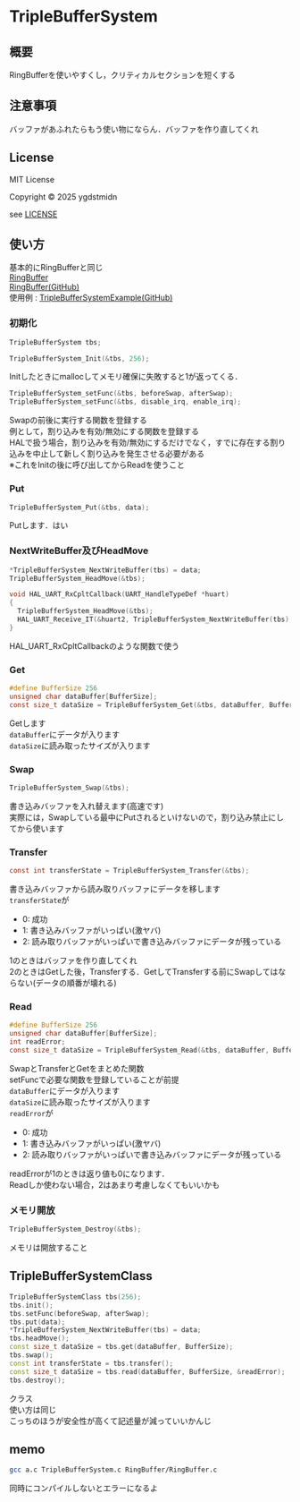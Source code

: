 # TripleBufferSystem
## 概要
RingBufferを使いやすくし，クリティカルセクションを短くする

## 注意事項
バッファがあふれたらもう使い物にならん．バッファを作り直してくれ

## License
MIT License

Copyright © 2025 ygdstmidn

see [LICENSE](./LICENSE)

## 使い方

基本的にRingBufferと同じ\
[RingBuffer](./RingBuffer/README.md)\
[RingBuffer(GitHub)](https://github.com/ygdstmidn/RingBuffer)\
使用例 : [TripleBufferSystemExample(GitHub)](https://github.com/ygdstmidn/TripleBufferSystemExample)

### 初期化
```c
TripleBufferSystem tbs;
```
```c
TripleBufferSystem_Init(&tbs, 256);
```
Initしたときにmallocしてメモリ確保に失敗すると1が返ってくる．
```c
TripleBufferSystem_setFunc(&tbs, beforeSwap, afterSwap);
TripleBufferSystem_setFunc(&tbs, disable_irq, enable_irq);
```
Swapの前後に実行する関数を登録する\
例として，割り込みを有効/無効にする関数を登録する\
HALで扱う場合，割り込みを有効/無効にするだけでなく，すでに存在する割り込みを中止して新しく割り込みを発生させる必要がある\
※これをInitの後に呼び出してからReadを使うこと

### Put
```c
TripleBufferSystem_Put(&tbs, data);
```
Putします．はい

### NextWriteBuffer及びHeadMove
```c
*TripleBufferSystem_NextWriteBuffer(tbs) = data;
TripleBufferSystem_HeadMove(&tbs);
```
```c
void HAL_UART_RxCpltCallback(UART_HandleTypeDef *huart)
{
  TripleBufferSystem_HeadMove(&tbs);
  HAL_UART_Receive_IT(&huart2, TripleBufferSystem_NextWriteBuffer(tbs), 1);
}
```
HAL_UART_RxCpltCallbackのような関数で使う

### Get
```c
#define BufferSize 256
unsigned char dataBuffer[BufferSize];
const size_t dataSize = TripleBufferSystem_Get(&tbs, dataBuffer, BufferSize);
```
Getします\
`dataBuffer`にデータが入ります\
`dataSize`に読み取ったサイズが入ります

### Swap
```c
TripleBufferSystem_Swap(&tbs);
```
書き込みバッファを入れ替えます(高速です)\
実際には，Swapしている最中にPutされるといけないので，割り込み禁止にしてから使います

### Transfer
```c
const int transferState = TripleBufferSystem_Transfer(&tbs);
```
書き込みバッファから読み取りバッファにデータを移します\
`transferState`が
- 0: 成功
- 1: 書き込みバッファがいっぱい(激ヤバ)
- 2: 読み取りバッファがいっぱいで書き込みバッファにデータが残っている

1のときはバッファを作り直してくれ\
2のときはGetした後，Transferする．GetしてTransferする前にSwapしてはならない(データの順番が壊れる)

### Read
```c
#define BufferSize 256
unsigned char dataBuffer[BufferSize];
int readError;
const size_t dataSize = TripleBufferSystem_Read(&tbs, dataBuffer, BufferSize, &readError);
```
SwapとTransferとGetをまとめた関数\
setFuncで必要な関数を登録していることが前提\
`dataBuffer`にデータが入ります\
`dataSize`に読み取ったサイズが入ります\
`readError`が
- 0: 成功
- 1: 書き込みバッファがいっぱい(激ヤバ)
- 2: 読み取りバッファがいっぱいで書き込みバッファにデータが残っている

readErrorが1のときは返り値も0になります．\
Readしか使わない場合，2はあまり考慮しなくてもいいかも

### メモリ開放
```c
TripleBufferSystem_Destroy(&tbs);
```
メモリは開放すること

## TripleBufferSystemClass
```c++
TripleBufferSystemClass tbs(256);
tbs.init();
tbs.setFunc(beforeSwap, afterSwap);
tbs.put(data);
*TripleBufferSystem_NextWriteBuffer(tbs) = data;
tbs.headMove();
const size_t dataSize = tbs.get(dataBuffer, BufferSize);
tbs.swap();
const int transferState = tbs.transfer();
const size_t dataSize = tbs.read(dataBuffer, BufferSize, &readError);
tbs.destroy();
```
クラス\
使い方は同じ\
こっちのほうが安全性が高くて記述量が減っていいかんじ

## memo
```bash
gcc a.c TripleBufferSystem.c RingBuffer/RingBuffer.c
```
同時にコンパイルしないとエラーになるよ
